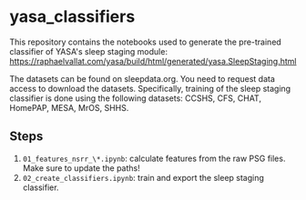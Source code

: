 # yasa_classifiers

This repository contains the notebooks used to generate the pre-trained classifier of YASA's sleep staging module:
https://raphaelvallat.com/yasa/build/html/generated/yasa.SleepStaging.html

The datasets can be found on sleepdata.org. You need to request data access to download the datasets. Specifically, training of the sleep staging classifier is done using the following datasets: CCSHS, CFS, CHAT, HomePAP, MESA, MrOS, SHHS.

## Steps

 1. `01_features_nsrr_\*.ipynb`: calculate features from the raw PSG files. Make sure to update the paths!
 2. `02_create_classifiers.ipynb`: train and export the sleep staging classifier.

